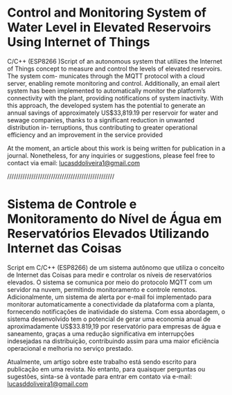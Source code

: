 # Control and Monitoring System of Water Level in Elevated Reservoirs Using Internet of Things

C/C++ (ESP8266 )Script of an autonomous
system that utilizes the Internet of Things concept to measure
and control the levels of elevated reservoirs. The system com-
municates through the MQTT protocol with a cloud server,
enabling remote monitoring and control. Additionally, an email
alert system has been implemented to automatically monitor the
platform’s connectivity with the plant, providing notifications of
system inactivity. With this approach, the developed system has
the potential to generate an annual savings of approximately
US$33,819.19 per reservoir for water and sewage companies,
thanks to a significant reduction in unwanted distribution in-
terruptions, thus contributing to greater operational efficiency
and an improvement in the service provided

At the moment, an article about this work is being written for publication in a journal. Nonetheless, for any inquiries or suggestions, please feel free to contact via email: lucasddoliveira1@gmail.com

/////////////////////////////////////////////////

# Sistema de Controle e Monitoramento do Nível de Água em Reservatórios Elevados Utilizando Internet das Coisas

Script em C/C++ (ESP8266) de um sistema autônomo que utiliza o conceito de Internet das Coisas para medir e controlar os níveis de reservatórios elevados. O sistema se comunica por meio do protocolo MQTT com um servidor na nuvem, permitindo monitoramento e controle remotos. Adicionalmente, um sistema de alerta por e-mail foi implementado para monitorar automaticamente a conectividade da plataforma com a planta, fornecendo notificações de inatividade do sistema. Com essa abordagem, o sistema desenvolvido tem o potencial de gerar uma economia anual de aproximadamente US$33.819,19 por reservatório para empresas de água e saneamento, graças a uma redução significativa em interrupções indesejadas na distribuição, contribuindo assim para uma maior eficiência operacional e melhoria no serviço prestado.

Atualmente, um artigo sobre este trabalho está sendo escrito para publicação em uma revista. No entanto, para quaisquer perguntas ou sugestões, sinta-se à vontade para entrar em contato via e-mail: lucasddoliveira1@gmail.com
